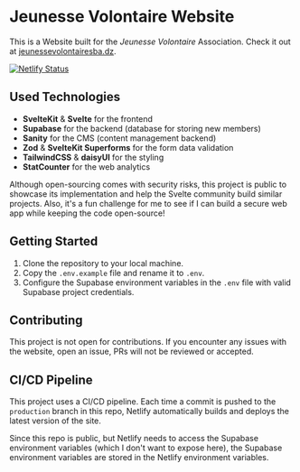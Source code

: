 # Jeunesse Volontaire Website

This is a Website built for the _Jeunesse Volontaire_ Association. Check it out at [jeunessevolontairesba.dz](https://jeunessevolontairesba.dz).

[![Netlify Status](https://api.netlify.com/api/v1/badges/cdee0b1f-fd84-4d97-9ade-df17352d0d58/deploy-status)](https://app.netlify.com/sites/jvdz/deploys)

## Used Technologies

- **SvelteKit** & **Svelte** for the frontend
- **Supabase** for the backend (database for storing new members)
- **Sanity** for the CMS (content management backend)
- **Zod** & **SvelteKit Superforms** for the form data validation
- **TailwindCSS** & **daisyUI** for the styling
- **StatCounter** for the web analytics

Although open-sourcing comes with security risks, this project is public to showcase its implementation and help the Svelte community build similar projects. Also, it's a fun challenge for me to see if I can build a secure web app while keeping the code open-source!

## Getting Started

1. Clone the repository to your local machine.
2. Copy the `.env.example` file and rename it to `.env`.
3. Configure the Supabase environment variables in the `.env` file with valid Supabase project credentials.

## Contributing

This project is not open for contributions. If you encounter any issues with the website, open an issue, PRs will not be reviewed or accepted.

## CI/CD Pipeline

This project uses a CI/CD pipeline. Each time a commit is pushed to the `production` branch in this repo, Netlify automatically builds and deploys the latest version of the site.

Since this repo is public, but Netlify needs to access the Supabase environment variables (which I don't want to expose here), the Supabase environment variables are stored in the Netlify environment variables.
